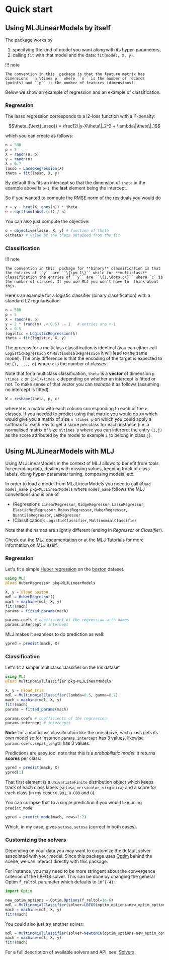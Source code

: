 # Quick start

## Using MLJLinearModels by itself

The package works by

1. specifying the kind of model you want along with its hyper-parameters,
2. calling `fit` with that model and the data: `fit(model, X, y)`.

!!! note

    The convention in this  package is that the feature matrix has dimensions ``n \times p`` where ``n`` is the number of records (points) and ``p`` is the number of features (dimensions).

Below we show an example of regression and an example of classification.

### Regression

The lasso regression corresponds to a l2-loss function with a l1-penalty:

```math
\theta_{\text{Lasso}} = \frac12\|y-X\theta\|_2^2 + \lambda\|\theta\|_1
```

which you can create as follows:

```julia
n = 500
p = 5
X = randn(n, p)
y = randn(n)
λ = 0.7
lasso = LassoRegression(λ)
theta = fit(lasso, X, y)
```

By default this fits an intercept so that the dimension of `theta` in the example above is `p+1`, the **last** element being the intercept.

So if you wanted to compute the RMSE norm of the residuals you would do

```julia
r = y - hcat(X, ones(n)) * theta
e = sqrt(sum(abs2.(r)) / n)
```

You can also just compute the objective:

```julia
o = objective(lasso, X, y) # function of theta
o(theta) # value at the theta obtained from the fit
```

### Classification

!!! note

    The convention in this  package for **binary** classification is that the entries of ``y`` are ``\{\pm 1\}`` while for **multiclass** classification the entries of ``y`` are ``\{1,\dots,c\}`` where `c` is the number of classes. If you use MLJ you won't have to  think about this.

Here's an example for a logistic classifier (binary classification) with a standard L2 regularisation:

```julia
n = 500
p = 5
X = randn(n, p)
y = 2 * (rand(n) .< 0.5) .- 1   # entries are +-1
λ = 0.5
logistic = LogisticRegression(λ)
theta = fit(logistic, X, y)
```

The process for a multiclass classification is identical (you can either call `LogisticRegression` or `MultinomialRegression` it will lead to the same model). The  only difference is that the encoding of the target is  expected to  be `{1, ..., c}` where `c` is the number of classes.

Note that for a multiclass classification, `theta` is a **vector** of dimension ``p \times c`` or ``(p+1)\times c`` depending on whether an intercept is fitted or not. To make sense of that vector you can _reshape_ it as follows (assuming no intercept is fitted):

```julia
W = reshape(theta, p, c)
```

where `W` is a matrix with each column corresponding to each of the `c` classes. If you needed to predict using that matrix you would do ``XW`` which would give you a matrix of size ``n \times p`` on which you could apply a softmax for each row to get a score per class for each instance (i.e. a normalised matrix of size ``n\times p`` where you can interpret the entry ``(i,j)`` as the score attributed by the model to example `i` to belong in class `j`).

## Using MLJLinearModels with MLJ

Using MLJLinearModels in the context of MLJ allows to benefit from tools for encoding data, dealing with missing values, keeping track of class labels, doing hyper-parameter tuning, composing models, etc.

In order to load a model from MLJLinearModels you need to call `@load model_name pkg=MLJLinearModels` where `model_name` follows the MLJ conventions and is one of

* (Regression): `LinearRegressor`, `RidgeRegressor`, `LassoRegressor`, `ElasticNetRegressor`, `RobustRegressor`, `HuberRegressor`, `QuantileRegressor`, `LADRegressor`
* (Classification): `LogisticClassifier`, `MultinomialClassifier`

Note that the names are slightly different (ending in _Regressor_ or _Classifier_).

Check out the [MLJ documentation](https://alan-turing-institute.github.io/MLJ.jl/stable/) or at the [MLJ Tutorials](https://alan-turing-institute.github.io/MLJTutorials/) for more information on MLJ itself.

### Regression

Let's fit a simple [Huber regression](https://en.wikipedia.org/wiki/Huber_loss) on the [boston](https://www.cs.toronto.edu/~delve/data/boston/bostonDetail.html) dataset.

```julia
using MLJ
@load HuberRegressor pkg=MLJLinearModels

X, y = @load_boston
mdl = HuberRegressor()
mach = machine(mdl, X, y)
fit!(mach)
params = fitted_params(mach)

params.coefs # coefficient of the regression with names
params.intercept # intercept
```

MLJ makes it seamless to do  prediction as well:

```julia
ypred = predict(mach, X)
```

### Classification

Let's fit a simple multiclass classifier on the Iris dataset

```julia
using MLJ
@load MultinomialClassifier pkg=MLJLinearModels

X, y = @load_iris
mdl = MultinomialClassifier(lambda=0.5, gamma=0.7)
mach = machine(mdl, X, y)
fit!(mach)
params = fitted_params(mach)

params.coefs # coefficients of the regression
params.intercept # intercepts
```

**Note**: for a multiclass classification like the one above, each class gets its own model so for instance `params.intercept` has 3 values, likewise `params.coefs.sepal_length` has 3 values.

Predictions are easy too, note that this is a _probabilistic model_: it returns **scores** per class:

```julia
ypred = predict(mach, X)
ypred[1]
```

That first element is a `UnivariateFinite` distribution object which keeps track of each class labels (`setosa`, `versicolor`, `virginica`) and a score for each class (in my case: `0.991`, `0.009` and `0`).

You can collapse that to a single prediction if you would like using  `predict_mode`:

```julia
ypred = predict_mode(mach, rows=1:2)
```

Which, in my case, gives `setosa`, `setosa` (correct in both cases).

### Customizing the solvers

Depending on your data you may want to customize the default solver associated with your model. Since this package uses [Optim](https://julianlsolvers.github.io/Optim.jl/stable/) behind the scene, we can interact directly with this package.

For instance, you may need to be more stringent about the convergence criterion of the LBFGS solver. This can be done by changing the general Optim `f_reltol` parameter which defaults to ``10^{-4}``:

```julia
import Optim

new_optim_options = Optim.Options(f_reltol=1e-6)
mdl = MultinomialClassifier(solver=LBFGS(optim_options=new_optim_options))
mach = machine(mdl, X, y)
fit!(mach)
```

You could also just try another solver:

```julia
mdl = MultinomialClassifier(solver=NewtonCG(optim_options=new_optim_options))
mach = machine(mdl, X, y)
fit!(mach)
```

For a full description of available solvers and API, see: [Solvers](@ref).
